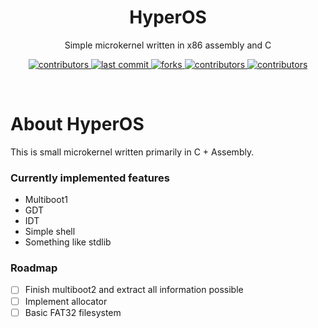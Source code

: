 <div align="center">
    <h1>HyperOS</h1>
    <p>Simple microkernel written in x86 assembly and C</p>
    <p>
        <a href="https://github.com/HyperWinX/HyperOS/graphs/contributors">
            <img src="https://img.shields.io/github/contributors/HyperWinX/HyperOS" alt="contributors"/>
        </a>
        <a href="https://github.com/HyperWinX/HyperOS/commits/master">
            <img src="https://img.shields.io/github/last-commit/HyperWinX/HyperOS" alt="last commit"/>
        </a>
        <a href="https://github.com/HyperWinX/HyperOS/network/members">
            <img src="https://img.shields.io/github/forks/HyperWinX/HyperOS" alt="forks"/>
        </a>
        <a href="https://github.com/HyperWinX/HyperOS/stargazers">
            <img src="https://img.shields.io/github/stars/HyperWinX/HyperOS" alt="contributors"/>
        </a>
        <a href="https://github.com/HyperWinX/HyperOS/issues">
            <img src="https://img.shields.io/github/issues/HyperWinX/HyperOS" alt="contributors"/>
        </a>
    </p>
</div>
<br/>

# About HyperOS
This is small microkernel written primarily in C + Assembly.

### Currently implemented features
- Multiboot1
- GDT
- IDT
- Simple shell
- Something like stdlib

### Roadmap
- [ ] Finish multiboot2 and extract all information possible  
- [ ] Implement allocator
- [ ] Basic FAT32 filesystem
